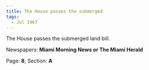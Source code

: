 ```yaml
---  
title: The House passes the submerged  
tags:  
  - Jul 1967  
---  
```

  
The House passes the submerged land bill.  
  
Newspapers: **Miami Morning News or The Miami Herald**  
  
Page: **8**, Section: **A** 
